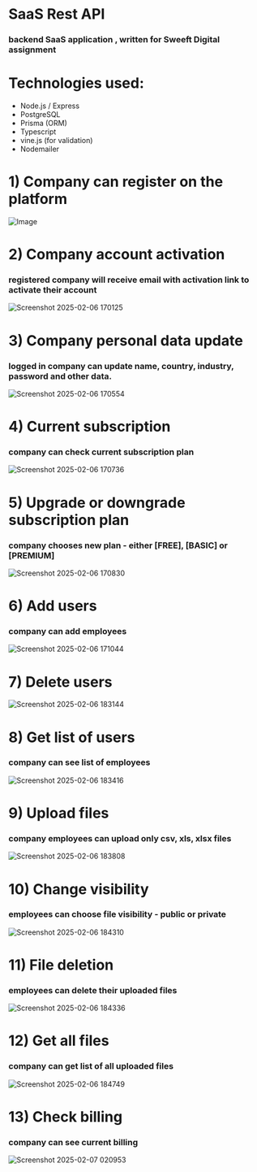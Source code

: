 #  SaaS Rest API  #
### backend SaaS application , written for Sweeft Digital assignment


# Technologies used:

* Node.js / Express
* PostgreSQL
* Prisma (ORM)
* Typescript
* vine.js (for validation)
* Nodemailer




# 1) Company can register on the platform

![Image](https://github.com/user-attachments/assets/8ad1bd92-5269-4578-bfbd-a655a2a56f81)


# 2) Company account activation

### registered company will receive email with activation link to activate their account



![Screenshot 2025-02-06 170125](https://github.com/user-attachments/assets/4a2330fe-3462-4736-88da-74327b016b1d)



# 3)  Company personal data update

### logged in company can update name, country, industry, password and other data.



![Screenshot 2025-02-06 170554](https://github.com/user-attachments/assets/64c4fd19-248d-499f-877f-38e24d4df1cc)


# 4) Current subscription

### company can check current subscription plan


![Screenshot 2025-02-06 170736](https://github.com/user-attachments/assets/4fb8dff0-ab04-46de-8fea-2cd7986dd1e6)



# 5) Upgrade or downgrade subscription plan

### company chooses new plan - either [FREE],  [BASIC] or [PREMIUM]


  ![Screenshot 2025-02-06 170830](https://github.com/user-attachments/assets/09deb7b2-980c-42e9-89a6-c18075c0504b)


# 6)  Add users

### company can add employees


![Screenshot 2025-02-06 171044](https://github.com/user-attachments/assets/9cefd23b-de29-4c4b-b98d-0f1cc751efc5)


# 7) Delete users

![Screenshot 2025-02-06 183144](https://github.com/user-attachments/assets/325068aa-0a56-4861-9afd-a873fa4dda1f)


# 8) Get list of users

### company can see list of employees


![Screenshot 2025-02-06 183416](https://github.com/user-attachments/assets/01629eaa-4a6d-4211-9c2d-c1529da65053)


# 9) Upload files

### company employees can upload only csv, xls, xlsx files




![Screenshot 2025-02-06 183808](https://github.com/user-attachments/assets/85ec8c2b-118a-49e2-a652-e0923999ddb3)


# 10) Change visibility

### employees can choose file visibility - public or private

![Screenshot 2025-02-06 184310](https://github.com/user-attachments/assets/03e87449-e0f4-4384-864c-fc9e1f38f3e9)


# 11)  File deletion

### employees can delete their uploaded files

![Screenshot 2025-02-06 184336](https://github.com/user-attachments/assets/1bbdf50d-232f-4ba0-9ab9-4f38599f1eb8)


# 12) Get all files

### company can get list of all uploaded files


![Screenshot 2025-02-06 184749](https://github.com/user-attachments/assets/c318884c-e970-428d-9f4f-33dedce174d0)


# 13) Check billing

### company can see current billing


![Screenshot 2025-02-07 020953](https://github.com/user-attachments/assets/b5d571b0-5bcb-4620-b9a7-c2fbdd3f12ee)


